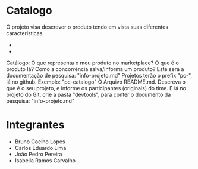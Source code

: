 # Catalogo

O projeto visa descrever o produto tendo em vista suas diferentes caracteristicas

-
-

 Catálogo: O que representa o meu produto no marketplace? O que é o produto lá? Como a concorrência salva/informa um produto? Este será a documentação de pesquisa: "info-projeto.md"
Projetos terão o prefix "pc-", lá no github. Exemplo: "pc-catalogo"
O Arquivo README.md. Descreva o que é o seu projeto, e informe os participantes (originais) do time.
E lá no projeto do Git, crie a pasta "devtools", para conter o documento da pesquisa: "info-projeto.md"

# Integrantes
- Bruno Coelho Lopes
- Carlos Eduardo Lima
- João Pedro Pereira
- Isabella Ramos Carvalho
